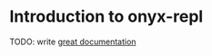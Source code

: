 # Introduction to onyx-repl

TODO: write [great documentation](http://jacobian.org/writing/what-to-write/)
